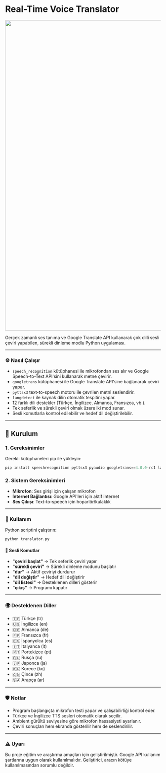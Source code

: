 # Real-Time Voice Translator

<img src="https://i.imgur.com/FEinl3p.png" width="1000px">

Gerçek zamanlı ses tanıma ve Google Translate API kullanarak çok dilli sesli çeviri yapabilen, sürekli dinleme modlu Python uygulaması.

---

### ⚙️ Nasıl Çalışır

- `speech_recognition` kütüphanesi ile mikrofondan ses alır ve Google Speech-to-Text API'sini kullanarak metne çevirir.
- `googletrans` kütüphanesi ile Google Translate API'sine bağlanarak çeviri yapar.
- `pyttsx3` text-to-speech motoru ile çevrilen metni seslendirir.
- `langdetect` ile kaynak dilin otomatik tespitini yapar.
- 12 farklı dili destekler (Türkçe, İngilizce, Almanca, Fransızca, vb.).
- Tek seferlik ve sürekli çeviri olmak üzere iki mod sunar.
- Sesli komutlarla kontrol edilebilir ve hedef dil değiştirilebilir.

---

## 📁 Kurulum

### 1. Gereksinimler

Gerekli kütüphaneleri pip ile yükleyin:
```python
pip install speechrecognition pyttsx3 pyaudio googletrans==4.0.0-rc1 langdetect
```

### 2. Sistem Gereksinimleri

- **Mikrofon**: Ses girişi için çalışan mikrofon
- **İnternet Bağlantısı**: Google API'leri için aktif internet
- **Ses Çıkışı**: Text-to-speech için hoparlör/kulaklık

---

### 🚀 Kullanım

Python scriptini çalıştırın:
```bash
python translator.py
```

#### 📢 Sesli Komutlar

- **"çeviri başlat"** → Tek seferlik çeviri yapır
- **"sürekli çeviri"** → Sürekli dinleme modunu başlatır
- **"dur"** → Aktif çeviriyi durdurur
- **"dil değiştir"** → Hedef dili değiştirir
- **"dil listesi"** → Desteklenen dilleri gösterir
- **"çıkış"** → Programı kapatır

---

### 🌍 Desteklenen Diller

- 🇹🇷 Türkçe (tr)
- 🇺🇸 İngilizce (en)
- 🇩🇪 Almanca (de)
- 🇫🇷 Fransızca (fr)
- 🇪🇸 İspanyolca (es)
- 🇮🇹 İtalyanca (it)
- 🇵🇹 Portekizce (pt)
- 🇷🇺 Rusça (ru)
- 🇯🇵 Japonca (ja)
- 🇰🇷 Korece (ko)
- 🇨🇳 Çince (zh)
- 🇸🇦 Arapça (ar)

---

### 🛡️ Notlar

- Program başlangıçta mikrofon testi yapar ve çalışabilirliği kontrol eder.
- Türkçe ve İngilizce TTS sesleri otomatik olarak seçilir.
- Ambient gürültü seviyesine göre mikrofon hassasiyeti ayarlanır.
- Çeviri sonuçları hem ekranda gösterilir hem de seslendirilir.

---

### ⚠️ Uyarı

Bu proje eğitim ve araştırma amaçları için geliştirilmiştir. Google API kullanım şartlarına uygun olarak kullanılmalıdır. Geliştirici, aracın kötüye kullanılmasından sorumlu değildir.
